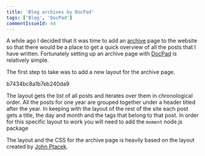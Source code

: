 ```yaml
---
title: 'Blog archives by DocPad'
tags: ['Blog', 'DocPad']
commentIssueId: 44
---
```


A while ago I decided that it was time to add an [archive](/archives.html) page to the website so that there would be a place to get a quick overview of all the posts that I have written. Fortunately setting up an archive page with [DocPad](http://docpad.org/) is relatively simple.  

The first step to take was to add a new layout for the archive page.

<gist>b7434bc8a1b7eb240da9</gist>

The layout gets the list of all posts and iterates over them in chronological order. All the posts for one year are grouped together under a header titled after the year. In keeping with the layout of the rest of the site each post gets a title, the day and month and the tags that belong to that post. In order for this specific layout to work you will need to add the `moment` node.js package

The layout and the CSS for the archive page is heavily based on the layout created by [John Ptacek](http://www.jptacek.com/).